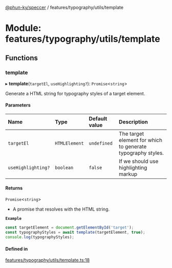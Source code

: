 [@phun-ky/speccer](../README.md) / features/typography/utils/template

# Module: features/typography/utils/template

## Functions

### template

▸ **template**(`targetEl`, `useHighlighting?`): `Promise`\<`string`\>

Generate a HTML string for typography styles of a target element.

#### Parameters

| Name | Type | Default value | Description |
| :------ | :------ | :------ | :------ |
| `targetEl` | `HTMLElement` | `undefined` | The target element for which to generate typography styles. |
| `useHighlighting?` | `boolean` | `false` | If we should use highlighting markup |

#### Returns

`Promise`\<`string`\>

- A promise that resolves with the HTML string.

**`Example`**

```ts
const targetElement = document.getElementById('target');
const typographyStyles = await template(targetElement, true);
console.log(typographyStyles);
```

#### Defined in

[features/typography/utils/template.ts:18](https://github.com/phun-ky/speccer/blob/main/src/features/typography/utils/template.ts#L18)
